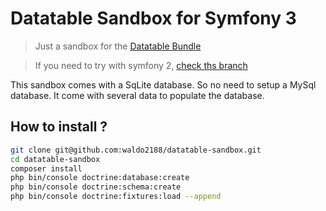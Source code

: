 Datatable Sandbox for Symfony 3
===============================

> Just a sandbox for the [Datatable Bundle](https://github.com/waldo2188/DatatableBundle)

> If you need to try with symfony 2, [check ths branch](https://github.com/waldo2188/datatable-sandbox/tree/symfony2) 

This sandbox comes with a SqLite database. So no need to setup a MySql database. It come with several data to populate the database.


## How to install ?

```bash
git clone git@github.com:waldo2188/datatable-sandbox.git
cd datatable-sandbox
composer install
php bin/console doctrine:database:create
php bin/console doctrine:schema:create 
php bin/console doctrine:fixtures:load --append
```
